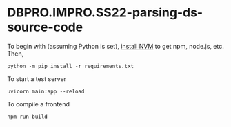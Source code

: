 # DBPRO.IMPRO.SS22-parsing-ds-source-code

To begin with (assuming Python is set), [install NVM](https://github.com/nvm-sh/nvm#installing-and-updating) to get npm, node.js, etc. Then,
```
python -m pip install -r requirements.txt
```

To start a test server
```
uvicorn main:app --reload
```

To compile a frontend
```
npm run build
```
